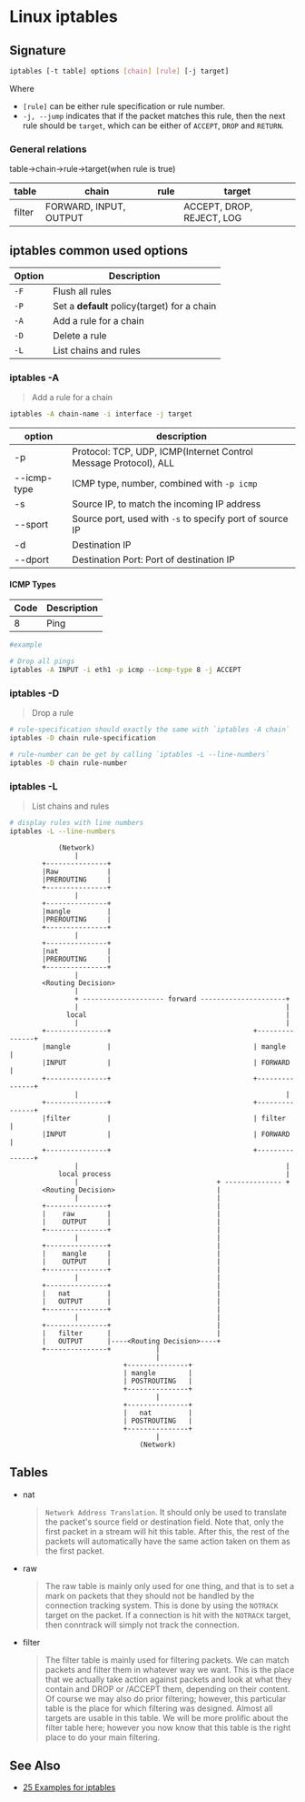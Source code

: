 # Linux iptables

## Signature

```bash
iptables [-t table] options [chain] [rule] [-j target]
```

Where

- `[rule]` can be either rule specification or rule number.
- `-j, --jump` indicates that if the packet matches this rule, then the next rule should be `target`, which can be either of `ACCEPT`, `DROP` and `RETURN`.

### General relations

table->chain->rule->target(when rule is true)

| table  | chain                  | rule | target                    |
| ------ | ---------------------- | ---- | ------------------------- |
| filter | FORWARD, INPUT, OUTPUT |      | ACCEPT, DROP, REJECT, LOG |

## iptables common used options

| Option | Description                                  |
| ------ | -------------------------------------------- |
| `-F`   | Flush all rules                              |
| `-P`   | Set a **default** policy(target) for a chain |
| `-A`   | Add a rule for a chain                       |
| `-D`   | Delete a rule                                |
| `-L`   | List chains and rules                        |

### iptables -A

> Add a rule for a chain

```bash
iptables -A chain-name -i interface -j target
```

| option      | description                                                      |
| ----------- | ---------------------------------------------------------------- |
| -p          | Protocol: TCP, UDP, ICMP(Internet Control Message Protocol), ALL |
| --icmp-type | ICMP type, number, combined with `-p icmp`                       |
| -s          | Source IP, to match the incoming IP address                      |
| --sport     | Source port, used with `-s` to specify port of source IP         |
| -d          | Destination IP                                                   |
| --dport     | Destination Port: Port of destination IP                         |

#### ICMP Types

| Code | Description |
| ---- | ----------- |
| 8    | Ping        |

```bash
#example

# Drop all pings
iptables -A INPUT -i eth1 -p icmp --icmp-type 8 -j ACCEPT

```

### iptables -D

> Drop a rule

```bash
# rule-specification should exactly the same with `iptables -A chain`
iptables -D chain rule-specification

# rule-number can be get by calling `iptables -L --line-numbers`
iptables -D chain rule-number
```

### iptables -L

> List chains and rules

```bash
# display rules with line numbers
iptables -L --line-numbers
```

```text
            (Network)
                |
        +---------------+
        |Raw            |
        |PREROUTING     |
        +---------------+
                |
        +---------------+
        |mangle         |
        |PREROUTING     |
        +---------------+
                |
        +---------------+
        |nat            |
        |PREROUTING     |
        +---------------+
                |
        <Routing Decision>
                |
                + -------------------- forward ---------------------+
                |                                                   |
              local                                                 |
                |                                                   |
        +---------------+                                   +---------------+
        |mangle         |                                   | mangle        |
        |INPUT          |                                   | FORWARD       |
        +---------------+                                   +---------------+
                |                                                   |
        +---------------+                                   +---------------+
        |filter         |                                   | filter        |
        |INPUT          |                                   | FORWARD       |
        +---------------+                                   +---------------+
                |                                                   |
            local process                                           |
                |                                  + -------------- +
        <Routing Decision>                         |
                |                                  |
        +---------------+                          |
        |    raw        |                          |
        |    OUTPUT     |                          |
        +---------------+                          |
                |                                  |
        +---------------+                          |
        |    mangle     |                          |
        |    OUTPUT     |                          |
        +---------------+                          |
                |                                  |
        +---------------+                          |
        |   nat         |                          |
        |   OUTPUT      |                          |
        +---------------+                          |
                |                                  |
        +---------------+                          |
        |   filter      |                          |
        |   OUTPUT      |----<Routing Decision>----+
        +---------------+           |
                                    |
                            +---------------+
                            | mangle        |
                            | POSTROUTING   |
                            +---------------+
                                    |
                            +---------------+
                            |   nat         |
                            | POSTROUTING   |
                            +---------------+
                                    |
                                (Network)

```

## Tables

- nat

    > `Network Address Translation`. It should only be used to translate the packet's source field or destination field. Note that, only the first packet in a stream will hit this table. After this, the rest of the packets will automatically have the same action taken on them as the first packet.

- raw

    > The raw table is mainly only used for one thing, and that is to set a mark on packets that they should not be handled by the connection tracking system. This is done by using the `NOTRACK` target on the packet. If a connection is hit with the `NOTRACK` target, then conntrack will simply not track the connection.

- filter

    > The filter table is mainly used for filtering packets. We can match packets and filter them in whatever way we want. This is the place that we actually take action against packets and look at what they contain and DROP or /ACCEPT them, depending on their content. Of course we may also do prior filtering; however, this particular table is the place for which filtering was designed. Almost all targets are usable in this table. We will be more prolific about the filter table here; however you now know that this table is the right place to do your main filtering.

## See Also

- [25 Examples for iptables](./iptables-examples.md)
